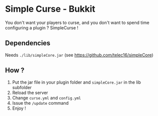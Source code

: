 # Simple Curse - Bukkit

You don't want your players to curse, and you don't want to spend time configuring a plugin ? SimpleCurse !

## Dependencies

Needs `./lib/simpleCore.jar` (see https://github.com/telec16/simpleCore)

## How ?

1. Put the jar file in your plugin folder and `simpleCore.jar` in the lib subfolder
2. Reload the server
3. Change `curse.yml` and `config.yml`
4. Issue the `/update` command
5. Enjoy !